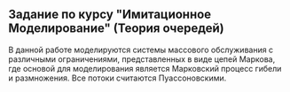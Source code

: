 Задание по курсу "Имитационное Моделирование" (Теория очередей) 
------------------------
В данной работе моделируются системы массового обслуживания с различными ограничениями, представленных в виде цепей Маркова, где основой для моделирования является Марковский процесс гибели и размножения. Все потоки считаются Пуассоновскими.